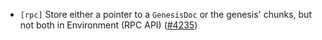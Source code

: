 - `[rpc]` Store either a pointer to a `GenesisDoc` or the genesis' chunks, but not both in Environment (RPC API) ([\#4235](https://github.com/depinnetwork/por-consensus/pull/4235))
